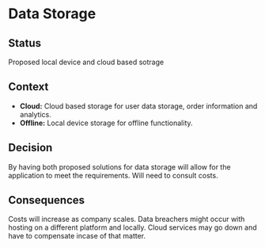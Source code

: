 # Data Storage

## Status

 Proposed local device and cloud based sotrage

## Context

- **Cloud:** Cloud based storage for user data storage, order information and analytics.
- **Offline:** Local device storage for offline functionality. 

## Decision

By having both proposed solutions for data storage will allow for the application to meet the requirements. Will need to consult costs.

## Consequences

Costs will increase as company scales. Data breachers might occur with hosting on a different platform and locally. Cloud services may go down and have to compensate incase of that matter.
